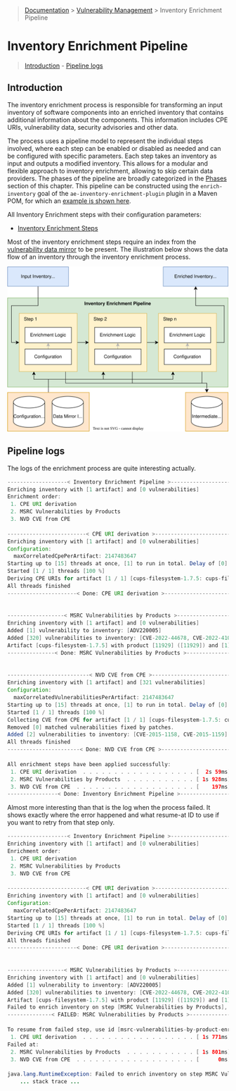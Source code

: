 > [Documentation](../../README.md) >
> [Vulnerability Management](../vulnerability-management.md) >
> Inventory Enrichment Pipeline

# Inventory Enrichment Pipeline

> [Introduction](#introduction) -
> [Pipeline logs](#pipeline-logs)

## Introduction

The inventory enrichment process is responsible for transforming an input inventory of software components into an
enriched inventory that contains additional information about the components.
This information includes CPE URIs, vulnerability data, security advisories and other data.

The process uses a pipeline model to represent the individual steps involved, where each step can be enabled or disabled
as needed and can be configured with specific parameters.
Each step takes an inventory as input and outputs a modified inventory.
This allows for a modular and flexible approach to inventory enrichment, allowing to skip certain data providers.
The phases of the pipeline are broadly categorized in the [Phases](#phases) section of this chapter.
This pipeline can be constructed using the `enrich-inventory` goal of the `ae-inventory-enrichment-plugin` plugin
in a Maven POM, for which an [example is shown here](inventory-enrichment-steps.md).

All Inventory Enrichment steps with their configuration parameters:

- [Inventory Enrichment Steps](inventory-enrichment-steps.md)

Most of the inventory enrichment steps require an index from the
[vulnerability data mirror](../data-mirror/vulnerability-data-mirror.md) to be present.
The illustration below shows the data flow of an inventory through the inventory enrichment process.

![Inventory Enrichment Pipeline Overview](inventory-enrichment-overview.svg)

## Pipeline logs

The logs of the enrichment process are quite interesting actually.

```java
-------------------< Inventory Enrichment Pipeline >--------------------
Enriching inventory with [1 artifact] and [0 vulnerabilities]
Enrichment order:
 1. CPE URI derivation
 2. MSRC Vulnerabilities by Products
 3. NVD CVE from CPE

-------------------------< CPE URI derivation >-------------------------
Enriching inventory with [1 artifact] and [0 vulnerabilities]
Configuration:
  maxCorrelatedCpePerArtifact: 2147483647
Starting up to [15] threads at once, [1] to run in total. Delay of [0] between each thread and [0] between each batch
Started [1 / 1] threads [100 %]
Deriving CPE URIs for artifact [1 / 1] [cups-filesystem-1.7.5: cups-filesystem 1.7.5]
All threads finished
----------------------< Done: CPE URI derivation >----------------------


------------------< MSRC Vulnerabilities by Products >------------------
Enriching inventory with [1 artifact] and [0 vulnerabilities]
Added [1] vulnerability to inventory: [ADV220005]
Added [320] vulnerabilities to inventory: [CVE-2022-44678, CVE-2022-41047, CVE-2022-44677, CVE-2022-41048, CVE-2022-44676, CVE-2022-41045, CVE-2022-44675, CVE-2023-21527, CVE-2022-41049, CVE-2022-44679, ...
Artifact [cups-filesystem-1.7.5] with product [11929] ([11929]) and [1] KB has [320 vulnerabilities] [1 advisories] [331 fixed by KB] from [652 & 649 -> 652] vulnerabilities/advisories
---------------< Done: MSRC Vulnerabilities by Products >---------------


--------------------------< NVD CVE from CPE >--------------------------
Enriching inventory with [1 artifact] and [321 vulnerabilities]
Configuration:
  maxCorrelatedVulnerabilitiesPerArtifact: 2147483647
Starting up to [15] threads at once, [1] to run in total. Delay of [0] between each thread and [0] between each batch
Started [1 / 1] threads [100 %]
Collecting CVE from CPE for artifact [1 / 1] [cups-filesystem-1.7.5: cups-filesystem 1.7.5]
Removed [0] matched vulnerabilities fixed by patches.
Added [2] vulnerabilities to inventory: [CVE-2015-1158, CVE-2015-1159]
All threads finished
-----------------------< Done: NVD CVE from CPE >-----------------------

All enrichment steps have been applied successfully:
 1. CPE URI derivation  . . . . . . . . . . . . . . . . . . [  2s 59ms]
 2. MSRC Vulnerabilities by Products  . . . . . . . . . . . [ 1s 928ms]
 3. NVD CVE from CPE  . . . . . . . . . . . . . . . . . . . [    197ms]
----------------< Done: Inventory Enrichment Pipeline >-----------------
```

Almost more interesting than that is the log when the process failed. It shows exactly where the error happened and
what resume-at ID to use if you want to retry from that step only.

```java
-------------------< Inventory Enrichment Pipeline >--------------------
Enriching inventory with [1 artifact] and [0 vulnerabilities]
Enrichment order:
 1. CPE URI derivation
 2. MSRC Vulnerabilities by Products
 3. NVD CVE from CPE

-------------------------< CPE URI derivation >-------------------------
Enriching inventory with [1 artifact] and [0 vulnerabilities]
Configuration:
  maxCorrelatedCpePerArtifact: 2147483647
Starting up to [15] threads at once, [1] to run in total. Delay of [0] between each thread and [0] between each batch
Started [1 / 1] threads [100 %]
Deriving CPE URIs for artifact [1 / 1] [cups-filesystem-1.7.5: cups-filesystem 1.7.5]
All threads finished
----------------------< Done: CPE URI derivation >----------------------


------------------< MSRC Vulnerabilities by Products >------------------
Enriching inventory with [1 artifact] and [0 vulnerabilities]
Added [1] vulnerability to inventory: [ADV220005]
Added [320] vulnerabilities to inventory: [CVE-2022-44678, CVE-2022-41047, CVE-2022-44677, CVE-2022-41048, CVE-2022-44676, CVE-2022-41045, CVE-2022-44675, CVE-2023-21527, CVE-2022-41049,
Artifact [cups-filesystem-1.7.5] with product [11929] ([11929]) and [1] KB has [320 vulnerabilities] [1 advisories] [331 fixed by KB] from [652 & 649 -> 652] vulnerabilities/advisories
Failed to enrich inventory on step [MSRC Vulnerabilities by Products], see stack trace below for more information.
--------------< FAILED: MSRC Vulnerabilities by Products >--------------

To resume from failed step, use id [msrc-vulnerabilities-by-product-enrichment]
 1. CPE URI derivation  . . . . . . . . . . . . . . . . . . [ 1s 771ms]
Failed at:
 2. MSRC Vulnerabilities by Products  . . . . . . . . . . . [ 1s 801ms]
 3. NVD CVE from CPE  . . . . . . . . . . . . . . . . . . . [      0ms]

java.lang.RuntimeException: Failed to enrich inventory on step MSRC Vulnerabilities by Products
    ... stack trace ...
```
